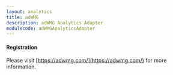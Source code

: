 ```yaml
---
layout: analytics
title: adWMG
description: adWMG Analytics Adapter
modulecode: adWMGAnalyticsAdapter
---
```


#### Registration

Please visit [https://adwmg.com/](https://adwmg.com/) for more information.

